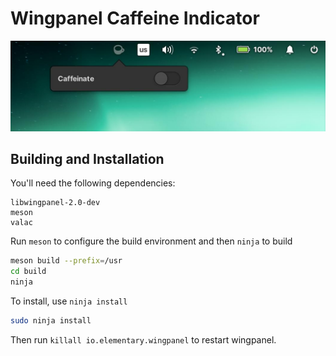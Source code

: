 # Wingpanel Caffeine Indicator

<img src="https://raw.githubusercontent.com/jdmg94/wingpanel-caffeine/main/assets/screenshot.jpeg" alt="wingpanel caffeine popover with toggle switch off" />

## Building and Installation

You'll need the following dependencies:

```
libwingpanel-2.0-dev
meson
valac
```

Run `meson` to configure the build environment and then `ninja` to build

```bash
meson build --prefix=/usr
cd build
ninja
```

To install, use `ninja install`

```bash
sudo ninja install
```

Then run `killall io.elementary.wingpanel` to restart wingpanel.
